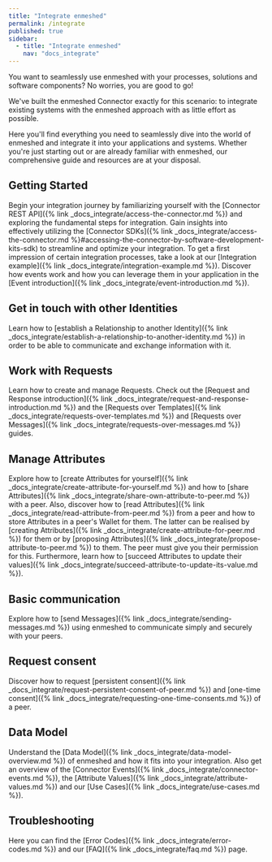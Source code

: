 ```yaml
---
title: "Integrate enmeshed"
permalink: /integrate
published: true
sidebar:
  - title: "Integrate enmeshed"
    nav: "docs_integrate"
---
```


You want to seamlessly use enmeshed with your processes, solutions and software components? No worries, you are good to go!

We've built the enmeshed Connector exactly for this scenario: to integrate existing systems with the enmeshed approach with as little effort as possible.

Here you'll find everything you need to seamlessly dive into the world of enmeshed and integrate it into your applications and systems. Whether you're just starting out or are already familiar with enmeshed, our comprehensive guide and resources are at your disposal.

## Getting Started

Begin your integration journey by familiarizing yourself with the [Connector REST API]({% link _docs_integrate/access-the-connector.md %}) and exploring the fundamental steps for integration. Gain insights into effectively utilizing the [Connector SDKs]({% link _docs_integrate/access-the-connector.md %}#accessing-the-connector-by-software-development-kits-sdk) to streamline and optimize your integration. To get a first impression of certain integration processes, take a look at our [Integration example]({% link _docs_integrate/integration-example.md %}). Discover how events work and how you can leverage them in your application in the [Event introduction]({% link _docs_integrate/event-introduction.md %}).

## Get in touch with other Identities

Learn how to [establish a Relationship to another Identity]({% link _docs_integrate/establish-a-relationship-to-another-identity.md %}) in order to be able to communicate and exchange information with it.

## Work with Requests

Learn how to create and manage Requests. Check out the [Request and Response introduction]({% link _docs_integrate/request-and-response-introduction.md %}) and the [Requests over Templates]({% link _docs_integrate/requests-over-templates.md %}) and [Requests over Messages]({% link _docs_integrate/requests-over-messages.md %}) guides.

## Manage Attributes

Explore how to [create Attributes for yourself]({% link _docs_integrate/create-attribute-for-yourself.md %}) and how to [share Attributes]({% link _docs_integrate/share-own-attribute-to-peer.md %}) with a peer. Also, discover how to [read Attributes]({% link _docs_integrate/read-attribute-from-peer.md %}) from a peer and how to store Attributes in a peer's Wallet for them. The latter can be realised by [creating Attributes]({% link _docs_integrate/create-attribute-for-peer.md %}) for them or by [proposing Attributes]({% link _docs_integrate/propose-attribute-to-peer.md %}) to them. The peer must give you their permission for this. Furthermore, learn how to [succeed Attributes to update their values]({% link _docs_integrate/succeed-attribute-to-update-its-value.md %}).

## Basic communication

Explore how to [send Messages]({% link _docs_integrate/sending-messages.md %}) using enmeshed to communicate simply and securely with your peers.

## Request consent

Discover how to request [persistent consent]({% link _docs_integrate/request-persistent-consent-of-peer.md %}) and [one-time consent]({% link _docs_integrate/requesting-one-time-consents.md %}) of a peer.

## Data Model

Understand the [Data Model]({% link _docs_integrate/data-model-overview.md %}) of enmeshed and how it fits into your integration. Also get an overview of the [Connector Events]({% link _docs_integrate/connector-events.md %}), the [Attribute Values]({% link _docs_integrate/attribute-values.md %}) and our [Use Cases]({% link _docs_integrate/use-cases.md %}).

## Troubleshooting

Here you can find the [Error Codes]({% link _docs_integrate/error-codes.md %}) and our [FAQ]({% link _docs_integrate/faq.md %}) page.

<!-- markdownlint-disable MD011 -->
<!-- <style>
    .container {
        position: relative;
        max-width: 320px;
        width: 100%;
    }
    .select-btn {
        display: flex;
        cursor: pointer;
    }

    .list-items {
        position: relative;
        padding: 16px;
        box-shadow: 0 5px 10px rgba(0, 0, 0, 0.1);
        display: none;
        position: fixed;
        background-color: #fff;
        z-index: 1;
    }
    .select-btn.open ~ .list-items {
        display: block;
    }
    .list-items .item {
        display: flex;
        align-items: center;
        cursor: pointer;
    }
    .item .item-text {
        font-weight: 400;
    }
    .item .checkbox {
        display: flex;
        align-items: center;
        justify-content: center;
        height: 16px;
        width: 16px;
        border-radius: 4px;
        margin-right: 12px;
        border: 1.5px solid #c0c0c0;
        transition: all 0.3s ease-in-out;
    }
    .item.checked .checkbox {
        background-color: #0092ca;
        border-color: #0092ca;
    }
</style>
<script>
    function searchByName() {
        // Declare variables
        var input, filter, table, tr, td, i, txtValue;
        input = document.getElementById("searchByNameInput");
        filter = input.value.toUpperCase();
        table = document.getElementById("myTable");
        tr = table.getElementsByTagName("tr");

        // Loop through all table rows, and hide those who don't match the search query
        for (i = 0; i < tr.length; i++) {
            td = tr[i].getElementsByTagName("td")[0];
            if (td) {
                txtValue = td.textContent || td.innerText;
                if (txtValue.toUpperCase().indexOf(filter) > -1) {
                    tr[i].style.display = "";
                } else {
                    tr[i].style.display = "none";
                }
            }
        }
    }
    function filter(input) {
        // Declare variables
        var table, tr, td, i, txtValue;
        table = document.getElementById("myTable");
        tr = table.getElementsByTagName("tr");

        // Loop through all table rows, and hide those who don't match the search query
        for (i = 0; i < tr.length; i++) {
            for (const [key, column] of Object.entries(input)) {
                td = tr[i].getElementsByTagName("td")[key];
                if (td) {
                    txtValue = td.textContent || td.innerText;
                    // Loop through all columns

                    if (column.includes(txtValue)) {
                        tr[i].style.display = "";
                    } else {
                        tr[i].style.display = "none";
                        break;
                    }
                }
            }
        }
    }
</script>

<input type="text" id="searchByNameInput" onkeyup="searchByName()" placeholder="Search for title.." />
{% assign scenarios = site.docs_scenarios | where: "type", "scenario" %}

<table id="myTable" style="width: 100%; display: table">
    <tr>
        <th style="width: 30%">Title</th>
        <th style="width: 30%">
            <div class="container">
                <div class="select-btn">Category ⌄</div>
                <ul class="list-items" id="category"></ul>
            </div>
        </th>
        <th style="width: 20%">
            <div class="container">
                <div class="select-btn">customer ⌄</div>
                <ul class="list-items" id="customer"></ul>
            </div>
        </th>
        <th style="width: 20%">
            <div class="container">
                <div class="select-btn">Component ⌄</div>
                <ul class="list-items" id="component"></ul>
            </div>
        </th>
    </tr>
    {% for scenario in scenarios %}
     {% assign status = scenario.properties | map:"documentation status" %}{% assign component = scenario.properties | map:"component" %}{% if component contains "Runtime" %}    <tr>
        <td>
            <a href="{{ scenario.url }}"> {{ scenario.title }} </a>
        </td>
        <td class="category-list">{{ scenario.properties | map:"category" }}</td>
        <td class="customer-list">{{ scenario.properties | map:"customer" }}</td>
        <td class="component-list">{{ scenario.properties | map:"component" }}</td>
    </tr>
    {%- endif -%} {% endfor %}
</table>
<script>
    const columns = ["category", "customer", "component"];
    columns.forEach((element_id) => {
        const used_elements = [];
        var ul = document.getElementById(element_id);
        var category_list = document.getElementsByClassName(element_id + "-list");
        for (let i = 0; i < category_list.length; i++) {
            if (!used_elements.includes(category_list[i].innerHTML)) {
                used_elements.push(category_list[i].innerHTML);
                var li = document.createElement("li");
                li.classList.add("item");
                li.classList.add("checked");
                var checkbox = document.createElement("SPAN");
                checkbox.classList.add("checkbox");
                var text = document.createElement("SPAN");
                text.classList.add("item-text");
                text.textContent = category_list[i].innerHTML;
                li.appendChild(checkbox);
                li.appendChild(text);
                ul.appendChild(li);
            }
        }
    });
</script>
<script>
    const selectBtns = document.querySelectorAll(".select-btn"),
        items = document.querySelectorAll(".item");
    selectBtns.forEach((selectBtn) => {
        selectBtn.addEventListener("click", () => {
            selectBtn.classList.toggle("open");
        });
    });
    items.forEach((item) => {
        item.addEventListener("click", () => {
            item.classList.toggle("checked");
            let checked = document.querySelectorAll(".checked");
            var elements = new Array();
            elements[1] = new Array();
            elements[2] = new Array();
            elements[3] = new Array();
            checked.forEach((element) => {
                elements[element.parentElement.parentElement.parentElement.cellIndex].push(element.innerText.replace(/[\n\r]+|[\s]{2,}/g, ""));
            });
            filter(elements);
        });
    });
</script> -->
